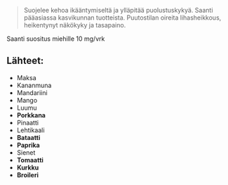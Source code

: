> Suojelee kehoa ikääntymiseltä ja ylläpitää puolustuskykyä.
> Saanti pääasiassa kasvikunnan tuotteista.
> Puutostilan oireita lihasheikkous, heikentynyt näkökyky ja tasapaino.

Saanti suositus miehille 10 mg/vrk

## Lähteet:
- Maksa
- Kananmuna
- Mandariini
- Mango
- Luumu
- **Porkkana**
- Pinaatti
- Lehtikaali
- **Bataatti**
- **Paprika**
- Sienet
- **Tomaatti**
- **Kurkku**
- **Broileri**